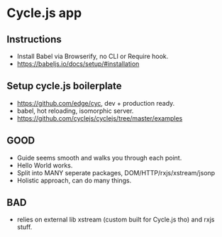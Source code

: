 # Cycle.js app


## Instructions
- Install Babel via Browserify, no CLI or Require hook.
- https://babeljs.io/docs/setup/#installation



## Setup cycle.js boilerplate
- https://github.com/edge/cyc, dev + production ready.
- babel, hot reloading, isomorphic server.
- https://github.com/cyclejs/cyclejs/tree/master/examples


## GOOD
- Guide seems smooth and walks you through each point.
- Hello World works.
- Split into MANY seperate packages, DOM/HTTP/rxjs/xstream/jsonp
- Holistic approach, can do many things.

## BAD
- relies on external lib xstream (custom built for Cycle.js tho) and rxjs stuff.
